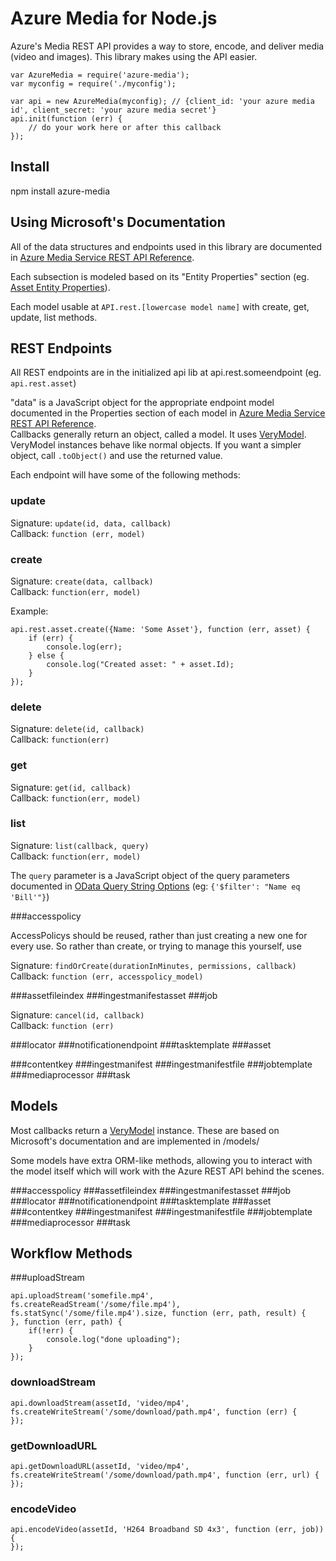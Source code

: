 # Azure Media for Node.js

Azure's Media REST API provides a way to store, encode, and deliver media (video and images).
This library makes using the API easier.

    var AzureMedia = require('azure-media');
    var myconfig = require('./myconfig');

    var api = new AzureMedia(myconfig); // {client_id: 'your azure media id', client_secret: 'your azure media secret'} 
    api.init(function (err) {
        // do your work here or after this callback
    });

## Install

npm install azure-media

## Using Microsoft's Documentation

All of the data structures and endpoints used in this library are documented in [Azure Media Service REST API Reference](http://msdn.microsoft.com/en-us/library/windowsazure/hh973617.aspx).

Each subsection is modeled based on its "Entity Properties" section (eg. [Asset Entity Properties](http://msdn.microsoft.com/en-us/library/windowsazure/hh974277.aspx#asset_entity_properties)).

Each model usable at `API.rest.[lowercase model name]` with create, get, update, list methods.

## REST Endpoints

All REST endpoints are in the initialized api lib at api.rest.someendpoint (eg. `api.rest.asset`)

"data" is a JavaScript object for the appropriate endpoint model documented in the Properties section of each model in [Azure Media Service REST API Reference](http://msdn.microsoft.com/en-us/library/windowsazure/hh973617.aspx).  
Callbacks generally return an object, called a model. It uses [VeryModel](https://github.com/fritzy/VeryModel). VeryModel instances behave like normal objects. If you want a simpler object, call `.toObject()` and use the returned value.

Each endpoint will have some of the following methods:

### update
Signature: `update(id, data, callback)`  
Callback: `function (err, model)`

### create
Signature: `create(data, callback)`  
Callback: `function(err, model)`

Example:

    api.rest.asset.create({Name: 'Some Asset'}, function (err, asset) {
        if (err) {
            console.log(err);
        } else {
            console.log("Created asset: " + asset.Id);
        }
    });

### delete
Signature: `delete(id, callback)`  
Callback: `function(err)`

### get
Signature: `get(id, callback)`  
Callback: `function(err, model)`

### list
Signature: `list(callback, query)`  
Callback: `function(err, model)`

The `query` parameter is a JavaScript object of the query parameters documented in [OData Query String Options](http://www.odata.org/documentation/odata-v2-documentation/uri-conventions/#4_Query_String_Options) (eg: `{'$filter': "Name eq 'Bill'"}`)

###accesspolicy

AccessPolicys should be reused, rather than just creating a new one for every use.
So rather than create, or trying to manage this yourself, use

Signature: `findOrCreate(durationInMinutes, permissions, callback)`  
Callback: `function (err, accesspolicy_model)`

###assetfileindex
###ingestmanifestasset
###job

Signature: `cancel(id, callback)`  
Callback: `function (err)`

###locator
###notificationendpoint
###tasktemplate
###asset


###contentkey
###ingestmanifest
###ingestmanifestfile
###jobtemplate
###mediaprocessor
###task

## Models

Most callbacks return a [VeryModel](https://github.com/fritzy/VeryModel) instance.
These are based on Microsoft's documentation and are implemented in /models/

Some models have extra ORM-like methods, allowing you to interact with the model itself which will work with the Azure REST API behind the scenes.

###accesspolicy
###assetfileindex
###ingestmanifestasset
###job
###locator
###notificationendpoint
###tasktemplate
###asset
###contentkey
###ingestmanifest
###ingestmanifestfile
###jobtemplate
###mediaprocessor
###task

## Workflow Methods

###uploadStream

    api.uploadStream('somefile.mp4', fs.createReadStream('/some/file.mp4'), fs.statSync('/some/file.mp4').size, function (err, path, result) {
    }, function (err, path) {
        if(!err) {
            console.log("done uploading");
        }
    });

### downloadStream

    api.downloadStream(assetId, 'video/mp4', fs.createWriteStream('/some/download/path.mp4', function (err) {
    });

### getDownloadURL
    api.getDownloadURL(assetId, 'video/mp4', fs.createWriteStream('/some/download/path.mp4', function (err, url) {
    });

### encodeVideo

    api.encodeVideo(assetId, 'H264 Broadband SD 4x3', function (err, job)) {
    });
